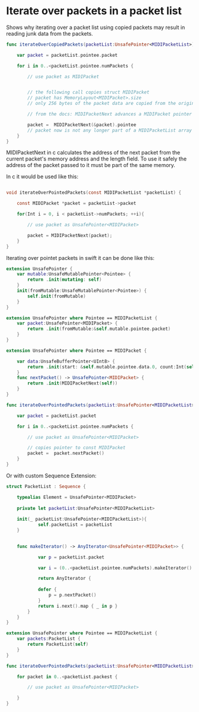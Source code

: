 #  Iterate over packets in a packet list

Shows why iterating over a packet list using copied packets may result in reading junk data from the packets.

```swift
func iterateOverCopiedPackets(packetList:UnsafePointer<MIDIPacketList>){

    var packet = packetList.pointee.packet

    for i in 0..<packetList.pointee.numPackets {

        // use packet as MIDIPacket


        // the following call copies struct MIDIPacket
        // packet has MemoryLayout<MIDIPacket>.size
        // only 256 bytes of the packet data are copied from the original packetlist

        // from the docs: MIDIPacketNext advances a MIDIPacket pointer to the MIDIPacket that immediately follows a given packet in memory, for packets that are part of a MIDIPacketList array.

        packet =  MIDIPacketNext(&packet).pointee
        // packet now is not any longer part of a MIDIPacketList array
    }
}
```
MIDIPacketNext in c calculates the address of the next packet from the current packet's memory address and the length field.
To use it safely the address of the packet passed to it must be part of the same memory.

In c it would be used like this:

```c

void iterateOverPointedPackets(const MIDIPacketList *packetList) {

    const MIDIPacket *packet = packetList->packet

    for(Int i = 0, i < packetList->numPackets; ++i){

        // use packet as UnsafePointer<MIDIPacket>

        packet = MIDIPacketNext(packet);
    }
}
```
Iterating over pointet packets in swift it can be done like this:
```swift
extension UnsafePointer {
    var mutable:UnsafeMutablePointer<Pointee> {
        return .init(mutating: self)
    }
    init(fromMutable:UnsafeMutablePointer<Pointee>) {
        self.init(fromMutable)
    }
}
```
```swift
extension UnsafePointer where Pointee == MIDIPacketList {
    var packet:UnsafePointer<MIDIPacket> {
        return .init(fromMutable:&self.mutable.pointee.packet)
    }
}
```
```swift
extension UnsafePointer where Pointee == MIDIPacket {

    var data:UnsafeBufferPointer<UInt8> {
        return .init(start: &self.mutable.pointee.data.0, count:Int(self.pointee.length))
    }
    func nextPacket() -> UnsafePointer<MIDIPacket> {
        return .init(MIDIPacketNext(self))
    }
}
```

```swift
func iterateOverPointedPackets(packetList:UnsafePointer<MIDIPacketList>){

    var packet = packetList.packet

    for i in 0..<packetList.pointee.numPackets {

        // use packet as UnsafePointer<MIDIPacket>

        // copies pointer to const MIDIPacket
        packet =  packet.nextPacket()
    }
}
```
Or with custom Sequence Extension:

```swift
struct PacketList : Sequence {

    typealias Element = UnsafePointer<MIDIPacket>
    
    private let packetList:UnsafePointer<MIDIPacketList>
    
    init(_ packetList:UnsafePointer<MIDIPacketList>){
            self.packetList = packetList
    }
    

    func makeIterator() -> AnyIterator<UnsafePointer<MIDIPacket>> {

            var p = packetList.packet

            var i = (0..<packetList.pointee.numPackets).makeIterator()

            return AnyIterator {
        
            defer {
                p = p.nextPacket()
            }
            return i.next().map { _ in p }
        }
    }
}
```
```swift
extension UnsafePointer where Pointee == MIDIPacketList {
    var packets:PacketList {
        return PacketList(self)
    }
}
```
```swift
func iterateOverPointedPackets(packetList:UnsafePointer<MIDIPacketList>){

    for packet in 0..<packetList.packest {

        // use packet as UnsafePointer<MIDIPacket>

    }
}
```
